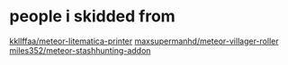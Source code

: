 # people i skidded from

[kkllffaa/meteor-litematica-printer](https://github.com/kkllffaa/meteor-litematica-printer)
[maxsupermanhd/meteor-villager-roller](https://github.com/maxsupermanhd/meteor-villager-roller)
[miles352/meteor-stashhunting-addon](https://github.com/miles352/meteor-stashhunting-addon)

